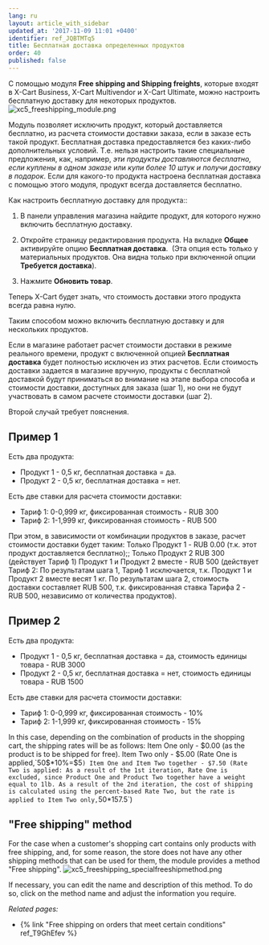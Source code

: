 ```yaml
---
lang: ru
layout: article_with_sidebar
updated_at: '2017-11-09 11:01 +0400'
identifier: ref_JQBTMTq5
title: Бесплатная доставка определенных продуктов
order: 40
published: false
---
```

С помощью модуля **Free shipping and Shipping freights**, которыe входят в X-Cart Business, X-Cart Multivendor и X-Cart Ultimate, можно настроить бесплатную доставку для некоторых продуктов. 
    ![xc5_freeshipping_module.png]({{site.baseurl}}/attachments/ref_IU9J0uuT/xc5_freeshipping_module.png)

Модуль позволяет исключить продукт, который доставляется бесплатно, из расчета стоимости доставки заказа, если в заказе есть такой продукт. Бесплатная доставка предоставляется без каких-либо дополнительных условий. Т.е. нельзя настроить такие специальные предложения, как, например, _эти продукты доставляются бесплатно, если куплены в одном заказе_ или _купи более 10 штук и получи доставку в подарок_.  Если для какого-то продукта настроена бесплатная доставка с помощью этого модуля, продукт всегда доставляется бесплатно.

Как настроить бесплатную доставку для продукта::

   1.  В панели управления магазина найдите продукт, для которого нужно включить бесплатную доставку.
   
   2.  Откройте страницу редактирования продукта. На вкладке **Общее** активируйте опцию **Бесплатная доставка**.
     (Эта опция есть только у материальных продуктов. Она видна только при включенной опции **Требуется доставка**).

   3.  Нажмите **Обновить товар**. 

Теперь X-Cart будет знать, что стоимость доставки этого продукта всегда равна нулю.

Таким способом можно включить бесплатную доставку и для нескольких продуктов.

Если в магазине работает расчет стоимости доставки в режиме реального времени, продукт с включенной опцией **Бесплатная доставка** будет полностью исключен из этих расчетов.
Если стоимость доставки задается в магазине вручную, продукты с бесплатной доставкой будут приниматься во внимание на этапе выбора способа и стоимости доставки, доступных для заказа (шаг 1), но они не будут участвовать в самом расчете стоимости доставки (шаг 2).

Второй случай требует пояснения.

## Пример 1

Есть два продукта:
   * Продукт 1 - 0,5 кг, бесплатная доставка = да.
   * Продукт 2 - 0,5 кг, бесплатная доставка = нет.

Есть две ставки  для расчета стоимости доставки:
   * Тариф 1: 0-0,999 кг, фиксированная стоимость - RUB 300
   * Тариф 2: 1-1,999 кг, фиксированная стоимость - RUB 500

При этом, в зависимости от комбинации продуктов в заказе, расчет стоимости доставки будет таким:
Только Продукт 1 - RUB 0.00 (т.к. этот продукт доставляется бесплатно);;
Только Продукт 2 RUB 300 (действует Тариф 1)
Продукт 1 и Продукт 2 вместе - RUB 500 (действует Тариф 2: По результатам шага 1, Тариф 1 исключается, т.к. Продукт 1 и Продукт 2 вместе весят 1 кг. По результатам шага 2, стоимость доставки  составляет RUB 500, т.к. фиксированная ставка Тарифа 2 - RUB 500, независимо от количества продуктов).

## Пример 2

Есть два продукта:
   * Продукт 1 - 0,5 кг, бесплатная доставка = да, стоимость единицы товара - RUB 3000
   * Продукт 2 - 0,5 кг, бесплатная доставка = нет, стоимость единицы товара - RUB 1500

Есть две ставки  для расчета стоимости доставки:
   * Тариф 1: 0-0,999 кг, фиксированная стоимость - 10% 
   * Тариф 2: 1-1,999 кг, фиксированная стоимость - 15%

In this case, depending on the combination of products in the shopping cart, the shipping rates will be as follows:
Item One only - $0.00 (as the product is to be shipped for free).
Item Two only - $5.00 (Rate One is applied,`50$*10%=$5` )
Item One and Item Two together - $7.50 (Rate Two is applied: As a result of the 1st iteration, Rate One is excluded, since Product One and Product Two together have a weight equal to 1lb. As a result of the 2nd iteration, the cost of shipping is calculated using the percent-based Rate Two, but the rate is applied to Item Two only, `50$*15% -$7.5`)

## "Free shipping" method
For the case when a customer's shopping cart contains only products with free shipping, and, for some reason, the store does not have any other shipping methods that can be used for them, the module provides a method "Free shipping". 
![xc5_freeshipping_specialfreeshipmethod.png]({{site.baseurl}}/attachments/ref_IU9J0uuT/xc5_freeshipping_specialfreeshipmethod.png)

If necessary, you can edit the name and description of this method. To do so, click on the method name and adjust the information you require.

_Related pages:_

   * {% link "Free shipping on orders that meet certain conditions" ref_T9GhEfev %}
